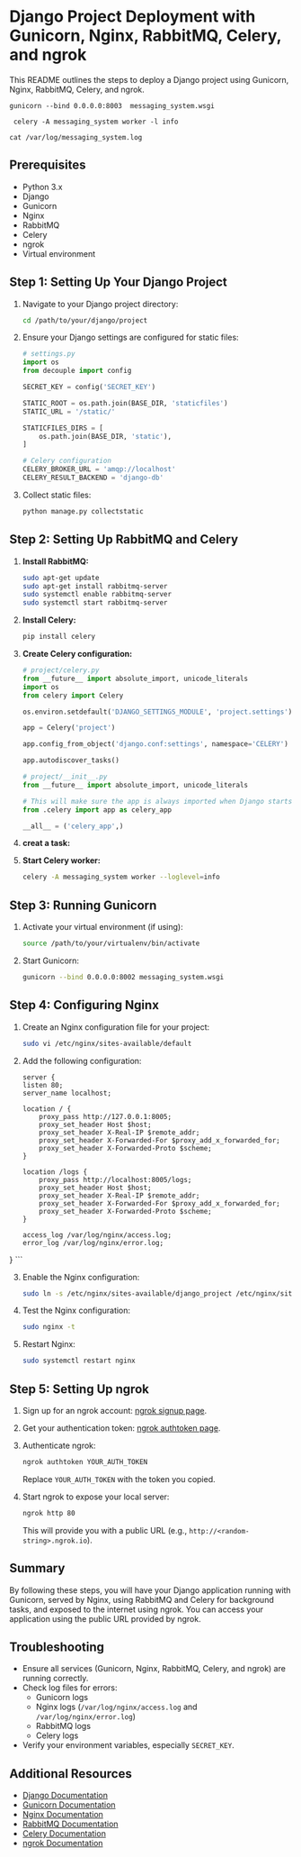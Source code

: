 # Django Project Deployment with Gunicorn, Nginx, RabbitMQ, Celery, and ngrok

This README outlines the steps to deploy a Django project using Gunicorn, Nginx, RabbitMQ, Celery, and ngrok.





```gunicorn --bind 0.0.0.0:8003  messaging_system.wsgi```

   ``` celery -A messaging_system worker -l info```

```cat /var/log/messaging_system.log```










## Prerequisites

- Python 3.x
- Django
- Gunicorn
- Nginx
- RabbitMQ
- Celery
- ngrok
- Virtual environment 

## Step 1: Setting Up Your Django Project

1. Navigate to your Django project directory:

    ```bash
    cd /path/to/your/django/project
    ```

2. Ensure your Django settings are configured for static files:

    ```python
    # settings.py
    import os
    from decouple import config

    SECRET_KEY = config('SECRET_KEY')

    STATIC_ROOT = os.path.join(BASE_DIR, 'staticfiles')
    STATIC_URL = '/static/'

    STATICFILES_DIRS = [
        os.path.join(BASE_DIR, 'static'),
    ]

    # Celery configuration
    CELERY_BROKER_URL = 'amqp://localhost'
    CELERY_RESULT_BACKEND = 'django-db'

    ```

3. Collect static files:

    ```bash
    python manage.py collectstatic
    ```

## Step 2: Setting Up RabbitMQ and Celery

1. **Install RabbitMQ:**

    ```bash
    sudo apt-get update
    sudo apt-get install rabbitmq-server
    sudo systemctl enable rabbitmq-server
    sudo systemctl start rabbitmq-server
    ```

2. **Install Celery:**

    ```bash
    pip install celery
    ```

3. **Create Celery configuration:**

    ```python
    # project/celery.py
    from __future__ import absolute_import, unicode_literals
    import os
    from celery import Celery

    os.environ.setdefault('DJANGO_SETTINGS_MODULE', 'project.settings')

    app = Celery('project')

    app.config_from_object('django.conf:settings', namespace='CELERY')

    app.autodiscover_tasks()
    ```

    ```python
    # project/__init__.py
    from __future__ import absolute_import, unicode_literals

    # This will make sure the app is always imported when Django starts so that shared_task will use this app.
    from .celery import app as celery_app

    __all__ = ('celery_app',)
    ```

5. **creat a task:**
5. **Start Celery worker:**

    ```bash
    celery -A messaging_system worker --loglevel=info
    ```

## Step 3: Running Gunicorn

1. Activate your virtual environment (if using):

    ```bash
    source /path/to/your/virtualenv/bin/activate
    ```

2. Start Gunicorn:

    ```bash
    gunicorn --bind 0.0.0.0:8002 messaging_system.wsgi
    ```

## Step 4: Configuring Nginx

1. Create an Nginx configuration file for your project:

    ```bash
    sudo vi /etc/nginx/sites-available/default
    ```

2. Add the following configuration:

    ```nginx
    server {
    listen 80;
    server_name localhost;

    location / {
        proxy_pass http://127.0.0.1:8005;
        proxy_set_header Host $host;
        proxy_set_header X-Real-IP $remote_addr;
        proxy_set_header X-Forwarded-For $proxy_add_x_forwarded_for;
        proxy_set_header X-Forwarded-Proto $scheme;
    }

    location /logs {
        proxy_pass http://localhost:8005/logs;
        proxy_set_header Host $host;
        proxy_set_header X-Real-IP $remote_addr;
        proxy_set_header X-Forwarded-For $proxy_add_x_forwarded_for;
        proxy_set_header X-Forwarded-Proto $scheme;
    }

    access_log /var/log/nginx/access.log;
    error_log /var/log/nginx/error.log;
}
    ```

3. Enable the Nginx configuration:

    ```bash
    sudo ln -s /etc/nginx/sites-available/django_project /etc/nginx/sites-enabled/
    ```

4. Test the Nginx configuration:

    ```bash
    sudo nginx -t
    ```

5. Restart Nginx:

    ```bash
    sudo systemctl restart nginx
    ```

## Step 5: Setting Up ngrok

1. Sign up for an ngrok account: [ngrok signup page](https://dashboard.ngrok.com/signup).

2. Get your authentication token: [ngrok authtoken page](https://dashboard.ngrok.com/get-started/your-authtoken).

3. Authenticate ngrok:

    ```bash
    ngrok authtoken YOUR_AUTH_TOKEN
    ```

    Replace `YOUR_AUTH_TOKEN` with the token you copied.

4. Start ngrok to expose your local server:

    ```bash
    ngrok http 80
    ```

    This will provide you with a public URL (e.g., `http://<random-string>.ngrok.io`).

## Summary

By following these steps, you will have your Django application running with Gunicorn, served by Nginx, using RabbitMQ and Celery for background tasks, and exposed to the internet using ngrok. You can access your application using the public URL provided by ngrok.

## Troubleshooting

- Ensure all services (Gunicorn, Nginx, RabbitMQ, Celery, and ngrok) are running correctly.
- Check log files for errors:
    - Gunicorn logs
    - Nginx logs (`/var/log/nginx/access.log` and `/var/log/nginx/error.log`)
    - RabbitMQ logs
    - Celery logs
- Verify your environment variables, especially `SECRET_KEY`.

## Additional Resources

- [Django Documentation](https://docs.djangoproject.com/)
- [Gunicorn Documentation](https://docs.gunicorn.org/)
- [Nginx Documentation](https://nginx.org/en/docs/)
- [RabbitMQ Documentation](https://www.rabbitmq.com/documentation.html)
- [Celery Documentation](https://docs.celeryproject.org/)
- [ngrok Documentation](https://ngrok.com/docs)
